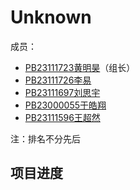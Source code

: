 # Unknown
成员：
+ [PB23111723黄明昊](https://github.com/VideoBus66)（组长）
+ [PB23111726李易](https://github.com/Leeyiiii)
+ [PB23111697刘思宇](https://github.com/MrKyomoto)
+ [PB23000055于皓翔](https://github.com/Parfait5)
+ [PB23111596王超然](https://github.com/cmdyc)

注：排名不分先后
## 项目进度
